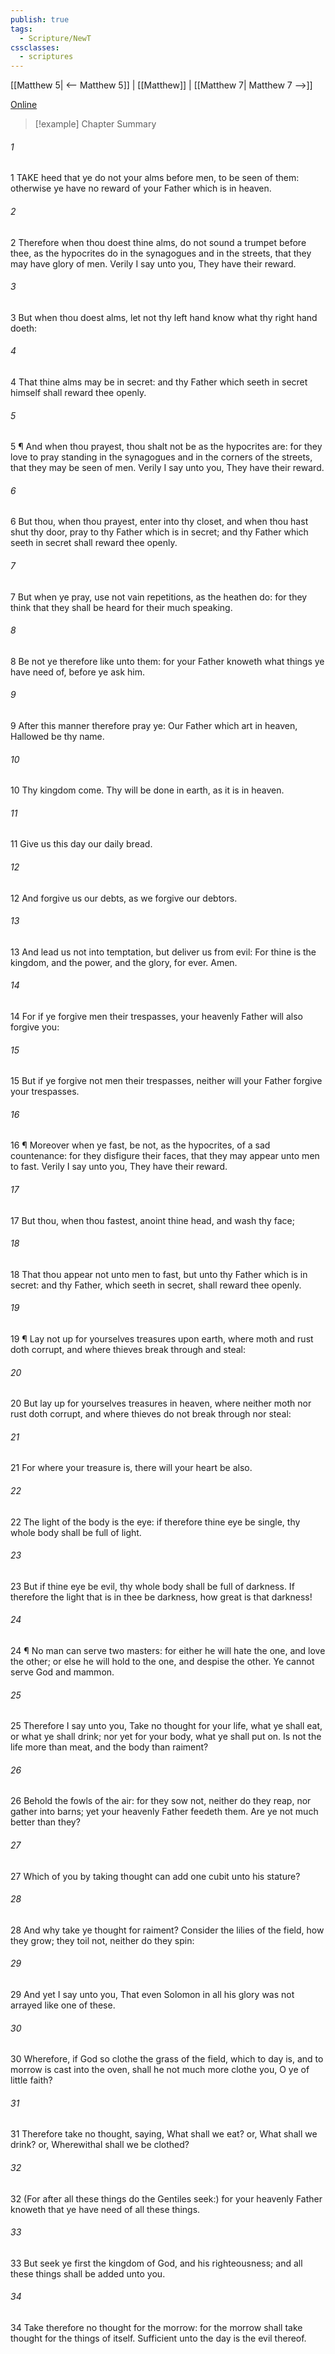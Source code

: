 ```yaml
---
publish: true
tags:
  - Scripture/NewT
cssclasses:
  - scriptures
---
```

[[Matthew 5| <-- Matthew 5]] | [[Matthew]] | [[Matthew 7| Matthew 7 -->]]

[Online](https://churchofjesuschrist.org/study/scriptures/nt/matt/6?lang=eng)

>[!example] Chapter Summary
>
###### 1
1 TAKE heed that ye do not your alms before men, to be seen of them: otherwise ye have no reward of your Father which is in heaven.
###### 2
2 Therefore when thou doest thine alms, do not sound a trumpet before thee, as the hypocrites do in the synagogues and in the streets, that they may have glory of men. Verily I say unto you, They have their reward.
###### 3
3 But when thou doest alms, let not thy left hand know what thy right hand doeth:
###### 4
4 That thine alms may be in secret: and thy Father which seeth in secret himself shall reward thee openly.
###### 5
5 ¶ And when thou prayest, thou shalt not be as the hypocrites are: for they love to pray standing in the synagogues and in the corners of the streets, that they may be seen of men. Verily I say unto you, They have their reward.
###### 6
6 But thou, when thou prayest, enter into thy closet, and when thou hast shut thy door, pray to thy Father which is in secret; and thy Father which seeth in secret shall reward thee openly.
###### 7
7 But when ye pray, use not vain repetitions, as the heathen do: for they think that they shall be heard for their much speaking.
###### 8
8 Be not ye therefore like unto them: for your Father knoweth what things ye have need of, before ye ask him.
###### 9
9 After this manner therefore pray ye: Our Father which art in heaven, Hallowed be thy name.
###### 10
10 Thy kingdom come. Thy will be done in earth, as it is in heaven.
###### 11
11 Give us this day our daily bread.
###### 12
12 And forgive us our debts, as we forgive our debtors.
###### 13
13 And lead us not into temptation, but deliver us from evil: For thine is the kingdom, and the power, and the glory, for ever. Amen.
###### 14
14 For if ye forgive men their trespasses, your heavenly Father will also forgive you:
###### 15
15 But if ye forgive not men their trespasses, neither will your Father forgive your trespasses.
###### 16
16 ¶ Moreover when ye fast, be not, as the hypocrites, of a sad countenance: for they disfigure their faces, that they may appear unto men to fast. Verily I say unto you, They have their reward.
###### 17
17 But thou, when thou fastest, anoint thine head, and wash thy face;
###### 18
18 That thou appear not unto men to fast, but unto thy Father which is in secret: and thy Father, which seeth in secret, shall reward thee openly.
###### 19
19 ¶ Lay not up for yourselves treasures upon earth, where moth and rust doth corrupt, and where thieves break through and steal:
###### 20
20 But lay up for yourselves treasures in heaven, where neither moth nor rust doth corrupt, and where thieves do not break through nor steal:
###### 21
21 For where your treasure is, there will your heart be also.
###### 22
22 The light of the body is the eye: if therefore thine eye be single, thy whole body shall be full of light.
###### 23
23 But if thine eye be evil, thy whole body shall be full of darkness. If therefore the light that is in thee be darkness, how great is that darkness!
###### 24
24 ¶ No man can serve two masters: for either he will hate the one, and love the other; or else he will hold to the one, and despise the other. Ye cannot serve God and mammon.
###### 25
25 Therefore I say unto you, Take no thought for your life, what ye shall eat, or what ye shall drink; nor yet for your body, what ye shall put on. Is not the life more than meat, and the body than raiment?
###### 26
26 Behold the fowls of the air: for they sow not, neither do they reap, nor gather into barns; yet your heavenly Father feedeth them. Are ye not much better than they?
###### 27
27 Which of you by taking thought can add one cubit unto his stature?
###### 28
28 And why take ye thought for raiment? Consider the lilies of the field, how they grow; they toil not, neither do they spin:
###### 29
29 And yet I say unto you, That even Solomon in all his glory was not arrayed like one of these.
###### 30
30 Wherefore, if God so clothe the grass of the field, which to day is, and to morrow is cast into the oven, shall he not much more clothe you, O ye of little faith?
###### 31
31 Therefore take no thought, saying, What shall we eat? or, What shall we drink? or, Wherewithal shall we be clothed?
###### 32
32 (For after all these things do the Gentiles seek:) for your heavenly Father knoweth that ye have need of all these things.
###### 33
33 But seek ye first the kingdom of God, and his righteousness; and all these things shall be added unto you.
###### 34
34 Take therefore no thought for the morrow: for the morrow shall take thought for the things of itself. Sufficient unto the day is the evil thereof.



